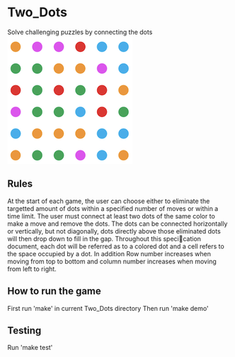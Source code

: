 # Two_Dots
Solve challenging puzzles by connecting the dots
<br />
![](board.png)

## Rules
At the start of each game, the user can choose either to eliminate the targetted amount of dots within a 
specified number of moves or within a time limit. The user must connect at least two dots of the same color 
to make a move and remove the dots. The dots can be connected horizontally or vertically, but
not diagonally, dots directly above those eliminated dots will then drop down to fill in the
gap. Throughout this specication document, each dot will be referred as to a colored
dot and a cell refers to the space occupied by a dot. In addition Row number increases
when moving from top to bottom and column number increases when moving from left to right.

## How to run the game
First run 'make' in current Two_Dots directory
Then run 'make demo'

## Testing
Run 'make test'

